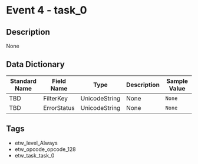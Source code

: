 # Event 4 - task_0

## Description
None

## Data Dictionary
|Standard Name|Field Name|Type|Description|Sample Value|
|---|---|---|---|---|
|TBD|FilterKey|UnicodeString|None|`None`|
|TBD|ErrorStatus|UnicodeString|None|`None`|

## Tags
* etw_level_Always
* etw_opcode_opcode_128
* etw_task_task_0